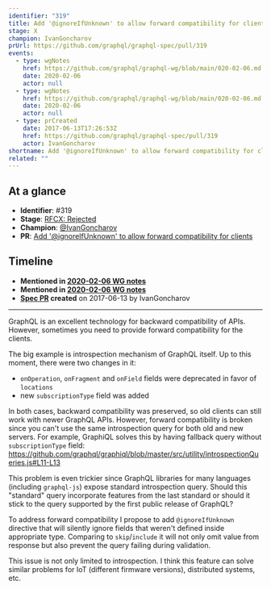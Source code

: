 ```yaml
---
identifier: "319"
title: Add '@ignoreIfUnknown' to allow forward compatibility for clients
stage: X
champion: IvanGoncharov
prUrl: https://github.com/graphql/graphql-spec/pull/319
events:
  - type: wgNotes
    href: https://github.com/graphql/graphql-wg/blob/main/020-02-06.md
    date: 2020-02-06
    actor: null
  - type: wgNotes
    href: https://github.com/graphql/graphql-wg/blob/main/020-02-06.md
    date: 2020-02-06
    actor: null
  - type: prCreated
    date: 2017-06-13T17:26:53Z
    href: https://github.com/graphql/graphql-spec/pull/319
    actor: IvanGoncharov
shortname: Add '@ignoreIfUnknown' to allow forward compatibility for clients
related: ""
---
```


## At a glance

- **Identifier**: #319
- **Stage**: [RFCX: Rejected](https://github.com/graphql/graphql-spec/blob/main/CONTRIBUTING.md#stage-x-rejected)
- **Champion**: [@IvanGoncharov](https://github.com/IvanGoncharov)
- **PR**: [Add '@ignoreIfUnknown' to allow forward compatibility for clients](https://github.com/graphql/graphql-spec/pull/319)

<!-- BEGIN_CUSTOM_TEXT -->



<!-- END_CUSTOM_TEXT -->

## Timeline

- **Mentioned in [2020-02-06 WG notes](https://github.com/graphql/graphql-wg/blob/main/020-02-06.md)**
- **Mentioned in [2020-02-06 WG notes](https://github.com/graphql/graphql-wg/blob/main/020-02-06.md)**
- **[Spec PR](https://github.com/graphql/graphql-spec/pull/319) created** on 2017-06-13 by IvanGoncharov

<!-- VERBATIM -->

---

GraphQL is an excellent technology for backward compatibility of APIs. However, sometimes you need to provide forward compatibility for the clients. 

The big example is introspection mechanism of GraphQL itself. Up to this moment, there were two changes in it:
  - `onOperation`, `onFragment` and `onField` fields were deprecated in favor of `locations`
  - new `subscriptionType` field was added

In both cases, backward compatibility was preserved, so old clients can still work with newer GraphQL APIs. However, forward compatibility is broken since you can't use the same introspection query for both old and new servers. For example, GraphiQL solves this by having fallback query without `subscriptionType` field: 
https://github.com/graphql/graphiql/blob/master/src/utility/introspectionQueries.js#L11-L13

This problem is even trickier since GraphQL libraries for many languages (including `graphql-js`) expose standard introspection query. Should this "standard" query incorporate features from the last standard or should it stick to the query supported by the first public release of GraphQL?

To address forward compatibility I propose to add `@ignoreIfUnknown` directive that will silently ignore fields that weren't defined inside appropriate type. Comparing to `skip`/`include` it will not only omit value from response but also prevent the query failing during validation.

This issue is not only limited to introspection. I think this feature can solve similar problems for IoT (different firmware versions), distributed systems, etc.
